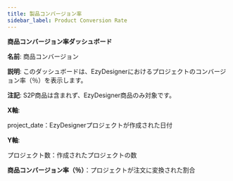 ```yaml
---
title: 製品コンバージョン率
sidebar_label: Product Conversion Rate
---
```

**商品コンバージョン率ダッシュボード**


 **名前**: 商品コンバージョン


 **説明**: このダッシュボードは、EzyDesignerにおけるプロジェクトのコンバージョン率（％）を表示します。


 **注記**: S2P商品は含まれず、EzyDesigner商品のみ対象です。



**X軸**:


 project_date：EzyDesignerプロジェクトが作成された日付

**Y軸**:


 プロジェクト数：作成されたプロジェクトの数



**商品コンバージョン率（％）**：プロジェクトが注文に変換された割合

